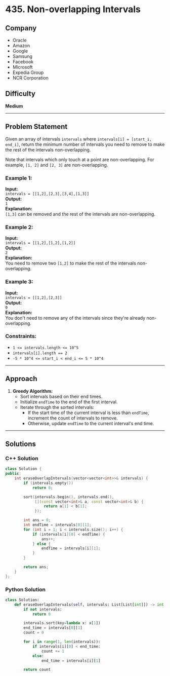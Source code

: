 # 435. Non-overlapping Intervals

## Company
- Oracle  
- Amazon  
- Google  
- Samsung  
- Facebook  
- Microsoft  
- Expedia Group  
- NCR Corporation  

## Difficulty
**Medium**

---

## Problem Statement

Given an array of intervals `intervals` where `intervals[i] = [start_i, end_i]`, return the minimum number of intervals you need to remove to make the rest of the intervals non-overlapping.

Note that intervals which only touch at a point are non-overlapping. For example, `[1, 2]` and `[2, 3]` are non-overlapping.

### Example 1:

**Input:**  
`intervals = [[1,2],[2,3],[3,4],[1,3]]`  
**Output:**  
`1`  
**Explanation:**  
`[1,3]` can be removed and the rest of the intervals are non-overlapping.

### Example 2:

**Input:**  
`intervals = [[1,2],[1,2],[1,2]]`  
**Output:**  
`2`  
**Explanation:**  
You need to remove two `[1,2]` to make the rest of the intervals non-overlapping.

### Example 3:

**Input:**  
`intervals = [[1,2],[2,3]]`  
**Output:**  
`0`  
**Explanation:**  
You don't need to remove any of the intervals since they're already non-overlapping.

### Constraints:
- `1 <= intervals.length <= 10^5`
- `intervals[i].length == 2`
- `-5 * 10^4 <= start_i < end_i <= 5 * 10^4`

---

## Approach

1. **Greedy Algorithm:**
   - Sort intervals based on their end times.
   - Initialize `endTime` to the end of the first interval.
   - Iterate through the sorted intervals:
     - If the start time of the current interval is less than `endTime`, increment the count of intervals to remove.
     - Otherwise, update `endTime` to the current interval's end time.

---

## Solutions

### C++ Solution

```cpp
class Solution {
public:
    int eraseOverlapIntervals(vector<vector<int>>& intervals) {
        if (intervals.empty())
            return 0;

        sort(intervals.begin(), intervals.end(),
             [](const vector<int>& a, const vector<int>& b) {
                 return a[1] < b[1];
             });

        int ans = 0;
        int endTime = intervals[0][1];
        for (int i = 1; i < intervals.size(); i++) {
            if (intervals[i][0] < endTime) {
                ans++;
            } else {
                endTime = intervals[i][1];
            }
        }

        return ans;
    }
};
```

### Python Solution

```python
class Solution:
    def eraseOverlapIntervals(self, intervals: List[List[int]]) -> int:
        if not intervals:
            return 0

        intervals.sort(key=lambda x: x[1])
        end_time = intervals[0][1]
        count = 0

        for i in range(1, len(intervals)):
            if intervals[i][0] < end_time:
                count += 1
            else:
                end_time = intervals[i][1]

        return count
```

